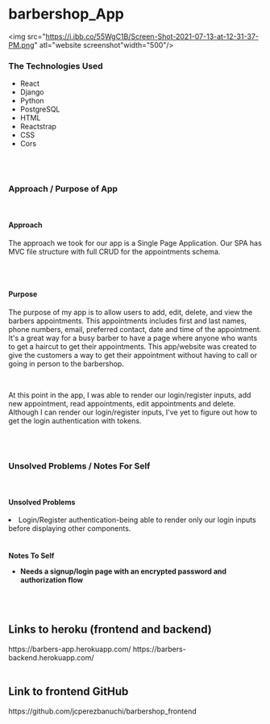 # barbershop_App

<img src="https://i.ibb.co/55WgC1B/Screen-Shot-2021-07-13-at-12-31-37-PM.png" atl="website screenshot"width="500"/>

<h3>The Technologies Used</h3>
<ul>
<li>React</li>
<li>Django</li>
<li>Python</li>
<li>PostgreSQL</li>
<li>HTML</li>
<li>Reactstrap</li>
<li>CSS</li>
<li>Cors</li>

</ul>

<br>
<br>

<h3>Approach / Purpose of App</h3>
<br>
<h4>Approach</h4>
<p>
The approach we took for our app is a Single Page Application. Our SPA has MVC file structure with full CRUD for the appointments schema. 
</p>
<br>
<br>
<h4>Purpose</h4>
<p>The purpose of my app is to allow users to add, edit, delete, and view the barbers appointments. This appointments includes first and last names, phone numbers, email, preferred contact, date and time of the appointment. It's a great way for a busy barber to have a page where anyone who wants to get a haircut to  get their appointments. This app/website was created to give the customers a way to get their appointment without having to call or going in person to the barbershop. 
</p>
<br>
<p>
At this point in the app, I was able to render our login/register inputs, add new appointment, read appointments, edit appointments and delete. Although I can render our login/register inputs, I've yet to figure out how to get the login authentication with tokens. 
</p>
<br>
<br>



<h3>Unsolved Problems / Notes For Self</h3>
<br>
<h4>Unsolved Problems</h4>
<li>Login/Register authentication-being able to render only our login inputs before displaying other components.</li>
<br>
<h4>Notes To Self
<ul>
<li>Needs a signup/login page with an encrypted password and authorization flow</li>

</ul>

<br>
<br>

<h2>Links to heroku (frontend and backend)</h2>
https://barbers-app.herokuapp.com/
https://barbers-backend.herokuapp.com/

<br>
<br>

<h2>Link to frontend GitHub</h2>
https://github.com/jcperezbanuchi/barbershop_frontend